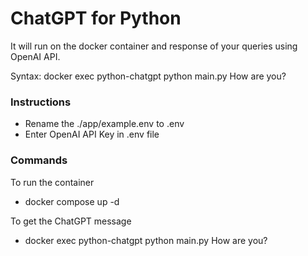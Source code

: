 # ChatGPT for Python
It will run on the docker container and response of your queries using OpenAI API.

Syntax:
docker exec python-chatgpt python main.py How are you?

### Instructions
- Rename the ./app/example.env to .env
- Enter OpenAI API Key in .env file

### Commands
To run the container
- docker compose up -d

To get the ChatGPT message
- docker exec python-chatgpt python main.py How are you?